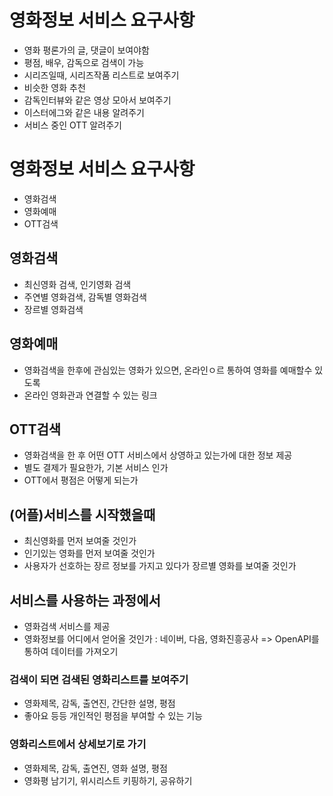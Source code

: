 # 영화정보 서비스 요구사항

- 영화 평론가의 글, 댓글이 보여야함
- 평점, 배우, 감독으로 검색이 가능
- 시리즈일때, 시리즈작품 리스트로 보여주기
- 비슷한 영화 추천
- 감독인터뷰와 같은 영상 모아서 보여주기
- 이스터에그와 같은 내용 알려주기
- 서비스 중인 OTT 알려주기

# 영화정보 서비스 요구사항

- 영화검색
- 영화예매
- OTT검색

## 영화검색

- 최신영화 검색, 인기영화 검색
- 주연별 영화검색, 감독별 영화검색
- 장르별 영화검색

## 영화예매

- 영화검색을 한후에 관심있는 영화가 있으면, 온라인ㅇ르 통하여 영화를 예매할수 있도록
- 온라인 영화관과 연결할 수 있는 링크

## OTT검색

- 영화검색을 한 후 어떤 OTT 서비스에서 상영하고 있는가에 대한 정보 제공
- 별도 결제가 필요한가, 기본 서비스 인가
- OTT에서 평점은 어떻게 되는가

## (어플)서비스를 시작했을때

- 최신영화를 먼저 보여줄 것인가
- 인기있는 영화를 먼저 보여줄 것인가
- 사용자가 선호하는 장르 정보를 가지고 있다가 장르별 영화를 보여줄 것인가

## 서비스를 사용하는 과정에서

- 영화검색 서비스를 제공
- 영화정보를 어디에서 얻어올 것인가 : 네이버, 다음, 영화진흥공사 => OpenAPI를 통하여 데이터를 가져오기

### 검색이 되면 검색된 영화리스트를 보여주기

- 영화제목, 감독, 출연진, 간단한 설명, 평점
- 좋아요 등등 개인적인 평점을 부여할 수 있는 기능

### 영화리스트에서 상세보기로 가기

- 영화제목, 감독, 출연진, 영화 설명, 평점
- 영화평 남기기, 위시리스트 키핑하기, 공유하기
